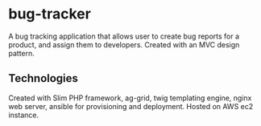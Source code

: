 # bug-tracker

A bug tracking application that allows user to create bug reports for a product, and assign them to developers. Created with an MVC design pattern.

## Technologies
Created with Slim PHP framework, ag-grid, twig templating engine, nginx web server, ansible for provisioning and deployment. Hosted on AWS ec2 instance.
